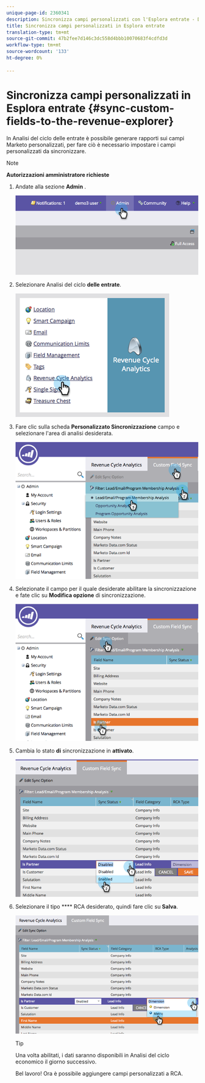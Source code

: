 ```yaml
---
unique-page-id: 2360341
description: Sincronizza campi personalizzati con l'Esplora entrate - Documenti Marketo - Documentazione prodotto
title: Sincronizza campi personalizzati in Esplora entrate
translation-type: tm+mt
source-git-commit: 47b2fee7d146c3dc558d4bbb10070683f4cdfd3d
workflow-type: tm+mt
source-wordcount: '133'
ht-degree: 0%

---
```



# Sincronizza campi personalizzati in Esplora entrate {#sync-custom-fields-to-the-revenue-explorer}

In Analisi del ciclo delle entrate è possibile generare rapporti sui campi Marketo personalizzati, per fare ciò è necessario impostare i campi personalizzati da sincronizzare.

>[!NOTE]
>
>**Autorizzazioni amministratore richieste**

1. Andate alla sezione **Admin** .

   ![](assets/image2014-9-19-9-3a51-3a11.png)

1. Selezionare Analisi del ciclo **delle entrate**.

   ![](assets/image2014-9-19-9-3a51-3a19.png)

1. Fare clic sulla scheda **Personalizzato Sincronizzazione** campo e selezionare l&#39;area di analisi desiderata.

   ![](assets/image2014-9-19-9-3a51-3a26.png)

1. Selezionate il campo per il quale desiderate abilitare la sincronizzazione e fate clic su **Modifica opzione** di sincronizzazione.

   ![](assets/image2014-9-19-9-3a51-3a36.png)

1. Cambia lo stato **di** sincronizzazione in **attivato**.

   ![](assets/image2014-9-19-9-3a51-3a45.png)

1. Selezionare il tipo **** RCA desiderato, quindi fare clic su **Salva**.

   ![](assets/image2014-9-19-9-3a51-3a52.png)

   >[!TIP]
   >
   >Una volta abilitati, i dati saranno disponibili in Analisi del ciclo economico il giorno successivo.

   Bel lavoro! Ora è possibile aggiungere campi personalizzati a RCA.

